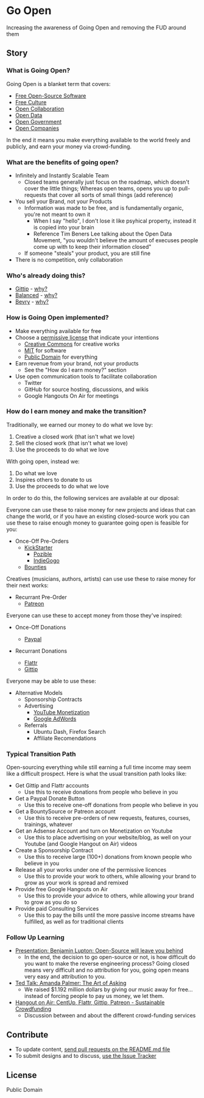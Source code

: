 # Go Open

Increasing the awareness of Going Open and removing the FUD around them


## Story

### What is Going Open?

Going Open is a blanket term that covers:

- [Free Open-Source Software](http://en.wikipedia.org/wiki/Free_and_open-source_software)
- [Free Culture](http://en.wikipedia.org/wiki/Free_culture_movement)
- [Open Collaboration](http://www.opensym.org/2012/09/28/definition-of-open-collaboration/)
- [Open Data](http://en.wikipedia.org/wiki/Open_data)
- [Open Government](http://en.wikipedia.org/wiki/Open_government)
- [Open Companies](https://medium.com/building-gittip/4cbab7ca1a47)

In the end it means you make everything available to the world freely and publicly, and earn your money via crowd-funding.


### What are the benefits of going open?

- Infinitely and Instantly Scalable Team
	- Closed teams generally just focus on the roadmap, which doesn't cover the little things; Whereas open teams, opens you up to pull-requests that cover all sorts of small things (add reference)
- You sell your Brand, not your Products
	- Information was made to be free, and is fundamentally organic, you're not meant to own it
		- When I say "hello", I don't lose it like psyhical property, instead it is copied into your brain
		- Reference Tim Beners Lee talking about the Open Data Movement, "you wouldn't believe the amount of execuses people come up with to keep their information closed"
	- If someone "steals" your product, you are still fine
- There is no competition, only collaboration


### Who's already doing this?

- [Gittip](https://www.gittip.com/) - [why?](https://medium.com/building-gittip)
- [Balanced](https://www.balancedpayments.com/) - [why?](http://www.fastcolabs.com/3008944/open-company/why-i-made-my-payments-startup-an-open-company)
- [Bevry](http://bevry.me) - [why?](http://bevry.me/about)


### How is Going Open implemented?

- Make everything available for free
- Choose a [permissive license](http://en.wikipedia.org/wiki/Permissive_free_software_licence) that indicate your intentions
	- [Creative Commons](http://creativecommons.org) for creative works
	- [MIT](http://opensource.org/licenses/mit-license.php) for software
	- [Public Domain](http://en.wikipedia.org/wiki/Public_domain) for everything
- Earn revenue from your brand, not your products
	- See the "How do I earn money?" section
- Use open communication tools to facilitate collaboration
	- Twitter
	- GitHub for source hosting, discussions, and wikis
	- Google Hangouts On Air for meetings


### How do I earn money and make the transition?

Traditionally, we earned our money to do what we love by:

1. Creative a closed work (that isn't what we love)
2. Sell the closed work (that isn't what we love)
3. Use the proceeds to do what we love

With going open, instead we:

1. Do what we love
2. Inspires others to donate to us
3. Use the proceeds to do what we love

In order to do this, the following services are available at our diposal:


Everyone can use these to raise money for new projects and ideas that can change the world, or if you have an existing closed-source work you can use these to raise enough money to guarantee going open is feasible for you:

- Once-Off Pre-Orders
	- [KickStarter](http://www.kickstarter.com/)
		- [Pozible](http://www.pozible.com/)
		- [IndieGogo](http://indiegogo.com/)
	- [Bounties](https://www.bountysource.com/)


Creatives (musicians, authors, artists) can use use these to raise money for their next works:

- Recurrant Pre-Order
	- [Patreon](http://www.patreon.com/)


Everyone can use these to accept money from those they've inspired:

- Once-Off Donations
	- [Paypal](https://www.paypal.com/webapps/mpp/donate-with-paypal)

- Recurrant Donations
	- [Flattr](http://flattr.com/)
	- [Gittip](https://www.gittip.com/)


Everyone may be able to use these:

- Alternative Models
	- Sponsorship Contracts
	- Advertising
		- [YouTube Monetization](https://support.google.com/youtube/answer/2490020?hl=en)
		- [Google AdWords](https://adwords.google.com/)
	- Referrals
		- Ubuntu Dash, Firefox Search
		- Affiliate Recomendations


### Typical Transition Path

Open-sourcing everything while still earning a full time income may seem like a difficult prospect. Here is what the usual transition path looks like:

- Get Gittip and Flattr accounts
	- Use this to receive donations from people who believe in you
- Get a Paypal Donate Button
	- Use this to receive one-off donations from people who believe in you
- Get a BountySource or Patreon account
	- Use this to receive pre-orders of new requests, features, courses, trainings, whatever
- Get an Adsense Account and turn on Monetization on Youtube
	- Use this to place advertising on your website/blog, as well on your Youtube (and Google Hangout on Air) videos
- Create a Sponsorship Contract
	- Use this to receive large (100+) donations from known people who believe in you
- Release all your works under one of the permissive licences
	- Use this to provide your work to others, while allowing your brand to grow as your work is spread and remixed
- Provide free Google Hangouts on Air
	- Use this to provide your advice to others, while allowing your brand to grow as you do so
- Provide paid Consulting Services
	- Use this to pay the bills until the more passive income streams have fulfilled, as well as for traditional clients



### Follow Up Learning

- [Presentation: Benjamin Lupton: Open-Source will leave you behind](http://www.youtube.com/watch?v=I9577a9c1OQ&feature=c4-overview-vl&list=PLYVl5EnzwqsQs0tBLO6ug6WbqAbrpVbNf)
	- In the end, the decision to go open-source or not, is how difficult do you want to make the reverse engineering process? Going closed means very difficult and no attribution for you, going open means very easy and attribution to you.
- [Ted Talk: Amanda Palmer: The Art of Asking](http://www.youtube.com/watch?v=xMj_P_6H69g)
	- We raised $1.192 million dollars by giving our music away for free... instead of forcing people to pay us money, we let them.
- [Hangout on Air: CentUp, Flattr, Gittip, Patreon - Sustainable Crowdfunding](http://www.youtube.com/watch?v=l1-3AYgZRFQ)
	- Discussion between and about the different crowd-funding services


## Contribute

- To update content, [send pull requests on the README.md file](https://github.com/bevry/goopen/edit/master/README.md)
- To submit designs and to discuss, [use the Issue Tracker](https://github.com/bevry/goopen/issues)


## License

Public Domain
